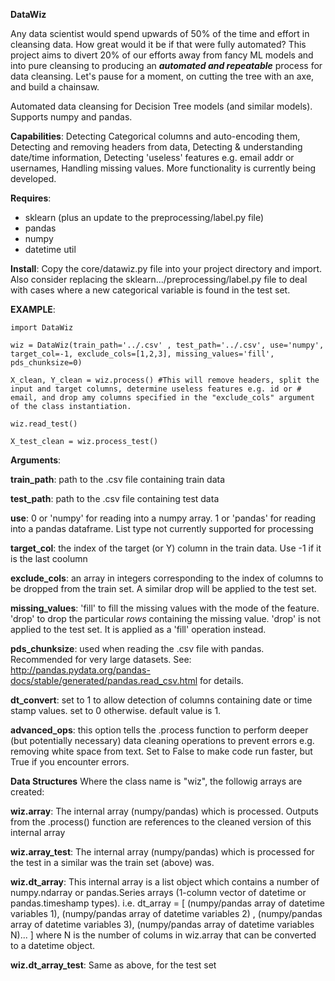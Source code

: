 **DataWiz**

Any data scientist would spend upwards of 50% of the time and effort in cleansing data. How great would it be if that were fully automated? This project aims to divert 20% of our efforts away from fancy ML models and into pure cleansing to producing an ***automated and repeatable*** process for data cleansing. Let's pause for a moment, on cutting the tree with an axe, and build a chainsaw.

Automated data cleansing for Decision Tree models (and similar models). Supports numpy and pandas.

**Capabilities**: Detecting Categorical columns and auto-encoding them, Detecting and removing headers from data, Detecting & understanding date/time information, Detecting 'useless' features e.g. email addr or usernames, Handling missing values. More functionality is currently being developed.

**Requires**: 

 - sklearn (plus an update to the preprocessing/label.py file) 
 -  pandas 
 - numpy
 - datetime util

**Install**: Copy the core/datawiz.py file into your project directory and import. Also consider replacing the sklearn.../preprocessing/label.py file to deal with cases where a new categorical variable is found in the test set.

**EXAMPLE**:

    import DataWiz
    
    wiz = DataWiz(train_path='../.csv' , test_path='../.csv', use='numpy', target_col=-1, exclude_cols=[1,2,3], missing_values='fill', pds_chunksize=0)
    
    X_clean, Y_clean = wiz.process() #This will remove headers, split the input and target columns, determine useless features e.g. id or # email, and drop amy columns specified in the "exclude_cols" argument of the class instantiation.
    
    wiz.read_test()
    
    X_test_clean = wiz.process_test()

**Arguments**:

**train_path**: path to the .csv file containing train data

**test_path**: path to the .csv file containing test data

**use**: 0 or 'numpy' for reading into a numpy array. 1 or 'pandas' for reading into a pandas dataframe. List type not currently supported for processing

**target_col**: the index of the target (or Y) column in the train data. Use -1 if it is the last coolumn

**exclude_cols**: an array in integers corresponding to the index of columns to be dropped from the train set. A similar drop will be applied to the test set.

**missing_values**: 'fill' to fill the missing values with the mode of the feature. 'drop' to drop the particular *rows* containing the missing value.  'drop' is not applied to the test set. It is applied as a 'fill' operation instead.

**pds_chunksize**: used when reading the .csv file with pandas. Recommended for very large datasets. See: http://pandas.pydata.org/pandas-docs/stable/generated/pandas.read_csv.html     for details.

**dt_convert**: set to 1 to allow detection of columns containing date or time stamp values. set to 0 otherwise. default value is 1.

**advanced_ops**: this option tells the .process function to perform deeper (but potentially necessary)  data cleaning operations to prevent errors e.g. removing white space from text. Set to False to make code run faster, but True if you encounter errors.

**Data Structures**
Where the class name is "wiz", the followig arrays are created:

**wiz.array**: The internal array (numpy/pandas) which is processed. Outputs from the .process() function are references to the cleaned version of this internal array

**wiz.array_test**: The internal array (numpy/pandas) which is processed for the test in a similar was the train set (above) was.

**wiz.dt_array**: This internal array is a list object which contains a number of numpy.ndarray or pandas.Series arrays (1-column vector of datetime or pandas.timeshamp types). i.e. dt_array = [ (numpy/pandas array of datetime variables 1), (numpy/pandas array of datetime variables 2) , (numpy/pandas array of datetime variables 3), (numpy/pandas array of datetime variables N)... ] where N is the number of colums in wiz.array that can be converted to a datetime object.

**wiz.dt_array_test**: Same as above, for the test set

